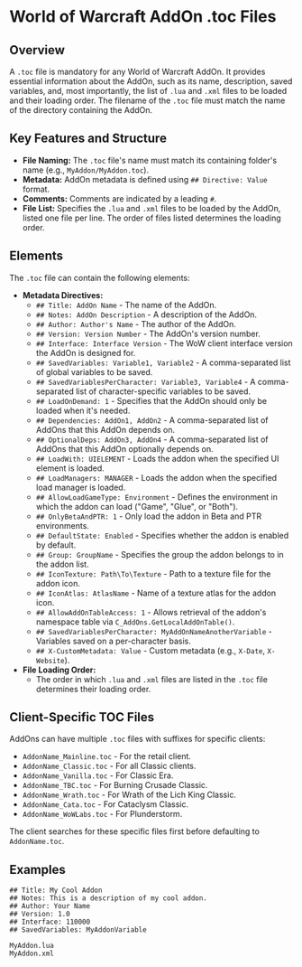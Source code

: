 # World of Warcraft AddOn .toc Files

## Overview

A `.toc` file is mandatory for any World of Warcraft AddOn. It provides essential information about the AddOn, such as its name, description, saved variables, and, most importantly, the list of `.lua` and `.xml` files to be loaded and their loading order. The filename of the `.toc` file must match the name of the directory containing the AddOn.

## Key Features and Structure

*   **File Naming:** The `.toc` file's name must match its containing folder's name (e.g., `MyAddon/MyAddon.toc`).
*   **Metadata:** AddOn metadata is defined using `## Directive: Value` format.
*   **Comments:** Comments are indicated by a leading `#`.
*   **File List:** Specifies the `.lua` and `.xml` files to be loaded by the AddOn, listed one file per line.  The order of files listed determines the loading order.

## Elements

The `.toc` file can contain the following elements:

*   **Metadata Directives:**
    *   `## Title: AddOn Name` - The name of the AddOn.
    *   `## Notes: AddOn Description` - A description of the AddOn.
    *   `## Author: Author's Name` - The author of the AddOn.
    *   `## Version: Version Number` - The AddOn's version number.
    *   `## Interface: Interface Version` - The WoW client interface version the AddOn is designed for.
    *   `## SavedVariables: Variable1, Variable2` - A comma-separated list of global variables to be saved.
    *   `## SavedVariablesPerCharacter: Variable3, Variable4` - A comma-separated list of character-specific variables to be saved.
    *   `## LoadOnDemand: 1` - Specifies that the AddOn should only be loaded when it's needed.
    *   `## Dependencies: AddOn1, AddOn2` - A comma-separated list of AddOns that this AddOn depends on.
    *   `## OptionalDeps: AddOn3, AddOn4` - A comma-separated list of AddOns that this AddOn optionally depends on.
    *   `## LoadWith: UIELEMENT` - Loads the addon when the specified UI element is loaded.
    *   `## LoadManagers: MANAGER` - Loads the addon when the specified load manager is loaded.
    *   `## AllowLoadGameType: Environment` -  Defines the environment in which the addon can load ("Game", "Glue", or "Both").
    *   `## OnlyBetaAndPTR: 1` - Only load the addon in Beta and PTR environments.
    *   `## DefaultState: Enabled` - Specifies whether the addon is enabled by default.
    *   `## Group: GroupName` - Specifies the group the addon belongs to in the addon list.
    *   `## IconTexture: Path\To\Texture` - Path to a texture file for the addon icon.
    *   `## IconAtlas: AtlasName` - Name of a texture atlas for the addon icon.
    *   `## AllowAddOnTableAccess: 1` - Allows retrieval of the addon's namespace table via `C_AddOns.GetLocalAddOnTable()`.
    *   `## SavedVariablesPerCharacter: MyAddOnNameAnotherVariable` - Variables saved on a per-character basis.
    *   `## X-CustomMetadata: Value` - Custom metadata (e.g., `X-Date`, `X-Website`).
*   **File Loading Order:**
    *   The order in which `.lua` and `.xml` files are listed in the `.toc` file determines their loading order.

## Client-Specific TOC Files

AddOns can have multiple `.toc` files with suffixes for specific clients:

*   `AddonName_Mainline.toc` - For the retail client.
*   `AddonName_Classic.toc` - For all Classic clients.
*   `AddonName_Vanilla.toc` - For Classic Era.
*   `AddonName_TBC.toc` - For Burning Crusade Classic.
*   `AddonName_Wrath.toc` - For Wrath of the Lich King Classic.
*   `AddonName_Cata.toc` - For Cataclysm Classic.
*   `AddonName_WoWLabs.toc` - For Plunderstorm.

The client searches for these specific files first before defaulting to `AddonName.toc`.

## Examples

```toc
## Title: My Cool Addon
## Notes: This is a description of my cool addon.
## Author: Your Name
## Version: 1.0
## Interface: 110000
## SavedVariables: MyAddonVariable

MyAddon.lua
MyAddon.xml
```